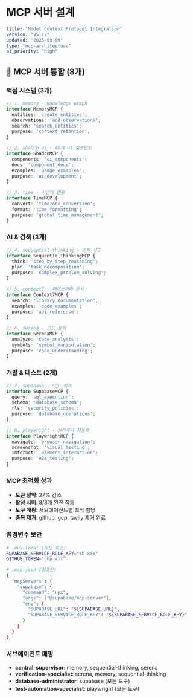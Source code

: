 # MCP 서버 설계

```yaml
title: "Model Context Protocol Integration"
version: "v5.77"
updated: "2025-09-09"
type: "mcp-architecture"
ai_priority: "high"
```

## 🔌 MCP 서버 통합 (8개)

### 핵심 시스템 (3개)
```typescript
// 1. memory - Knowledge Graph
interface MemoryMCP {
  entities: 'create_entities';
  observations: 'add_observations';
  search: 'search_entities';
  purpose: 'context_retention';
}

// 2. shadcn-ui - 46개 UI 컴포넌트
interface ShadcnMCP {
  components: 'ui_components';
  docs: 'component_docs';
  examples: 'usage_examples';
  purpose: 'ui_development';
}

// 3. time - 시간대 변환
interface TimeMCP {
  convert: 'timezone_conversion';
  format: 'time_formatting';
  purpose: 'global_time_management';
}
```

### AI & 검색 (3개)
```typescript
// 4. sequential-thinking - 순차 사고
interface SequentialThinkingMCP {
  think: 'step_by_step_reasoning';
  plan: 'task_decomposition';
  purpose: 'complex_problem_solving';
}

// 5. context7 - 라이브러리 문서
interface Context7MCP {
  search: 'library_documentation';
  examples: 'code_examples';
  purpose: 'api_reference';
}

// 6. serena - 코드 분석
interface SerenaMCP {
  analyze: 'code_analysis';
  symbols: 'symbol_manipulation';
  purpose: 'code_understanding';
}
```

### 개발 & 테스트 (2개)
```typescript
// 7. supabase - SQL 쿼리
interface SupabaseMCP {
  query: 'sql_execution';
  schema: 'database_schema';
  rls: 'security_policies';
  purpose: 'database_operations';
}

// 8. playwright - 브라우저 자동화
interface PlaywrightMCP {
  navigate: 'browser_navigation';
  screenshot: 'visual_testing';
  interact: 'element_interaction';
  purpose: 'e2e_testing';
}
```

### MCP 최적화 성과
- **토큰 절약**: 27% 감소
- **활성 서버**: 8/8개 완전 작동
- **도구 매핑**: 서브에이전트별 최적 할당
- **중복 제거**: github, gcp, tavily 제거 완료

### 환경변수 보안
```bash
# .env.local (보안 토큰)
SUPABASE_SERVICE_ROLE_KEY="sb-xxx"
GITHUB_TOKEN="ghp_xxx"

# .mcp.json (참조만)
{
  "mcpServers": {
    "supabase": {
      "command": "npx",
      "args": ["@supabase/mcp-server"],
      "env": {
        "SUPABASE_URL": "${SUPABASE_URL}",
        "SUPABASE_SERVICE_ROLE_KEY": "${SUPABASE_SERVICE_ROLE_KEY}"
      }
    }
  }
}
```

### 서브에이전트 매핑
- **central-supervisor**: memory, sequential-thinking, serena
- **verification-specialist**: serena, memory, sequential-thinking
- **database-administrator**: supabase (모든 도구)
- **test-automation-specialist**: playwright (모든 도구)